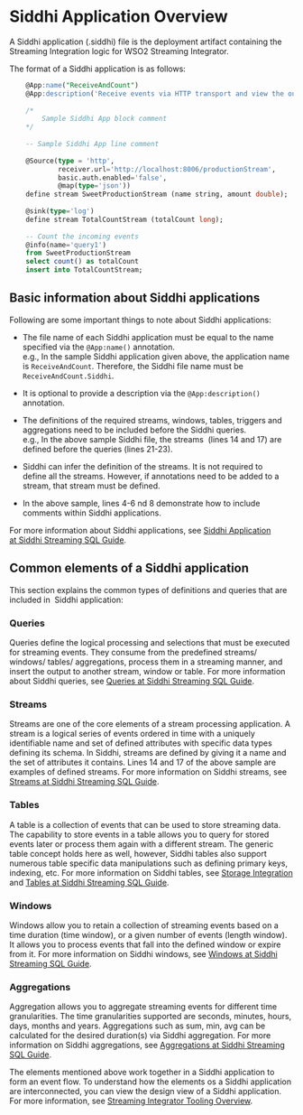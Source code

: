 # Siddhi Application Overview

A Siddhi application (.siddhi) file is the deployment artifact containing the Streaming Integration logic for WSO2 Streaming Integrator.

The format of a Siddhi application is as follows:

``` sql
    @App:name("ReceiveAndCount")
    @App:description('Receive events via HTTP transport and view the output on the console')
    
    /* 
        Sample Siddhi App block comment
    */
    
    -- Sample Siddhi App line comment
    
    @Source(type = 'http',
            receiver.url='http://localhost:8006/productionStream',
            basic.auth.enabled='false',
            @map(type='json'))
    define stream SweetProductionStream (name string, amount double);
    
    @sink(type='log')
    define stream TotalCountStream (totalCount long);
    
    -- Count the incoming events
    @info(name='query1')
    from SweetProductionStream
    select count() as totalCount
    insert into TotalCountStream;
```

## Basic information about Siddhi applications

Following are some important things to note about Siddhi applications:

-   The file name of each Siddhi application must be equal to the name specified via the `@App:name()` annotation.  
    e.g., In the sample Siddhi application given above, the application name is `ReceiveAndCount`. Therefore, the Siddhi file name must be `ReceiveAndCount.Siddhi`.

-   It is optional to provide a description via the `@App:description()` annotation.

-   The definitions of the required streams, windows, tables, triggers and aggregations need to be included before the Siddhi queries.  
    e.g., In the above sample Siddhi file, the streams  (lines 14 and 17) are defined before the queries (lines 21-23).
    
-   Siddhi can infer the definition of the streams. It is not required to define all the streams. However, if annotations need to be added to a stream, that stream must be defined.
    
-   In the above sample, lines 4-6 nd 8 demonstrate how to include comments within Siddhi applications.

For more information about Siddhi applications, see [Siddhi Application at Siddhi Streaming SQL Guide](https://siddhi-io.github.io/siddhi/documentation/siddhi-4.x/query-guide-4.x/#siddhi-application).

## Common elements of a Siddhi application

This section explains the common types of definitions and queries that are included in  Siddhi application:

### Queries

Queries define the logical processing and selections that must be executed for streaming events. They consume from the predefined streams/ windows/ tables/ aggregations, process them in a streaming manner, and insert the output to another stream, window or table. For more information about Siddhi queries, see [Queries at Siddhi Streaming SQL Guide](https://siddhi-io.github.io/siddhi/documentation/siddhi-4.x/query-guide-4.x/#query).

### Streams

Streams are one of the core elements of a stream processing application. A stream is a logical series of events ordered in time with a uniquely identifiable name and set of defined attributes with specific data types defining its schema. In Siddhi, streams are defined by giving it a name and the set of attributes it contains. Lines 14 and 17 of the above sample are examples of defined streams. For more information on Siddhi streams, see [Streams at Siddhi Streaming SQL Guide](https://siddhi-io.github.io/siddhi/documentation/siddhi-4.x/query-guide-4.x/#stream).

### Tables

A table is a collection of events that can be used to store streaming data. The capability to store events in a table allows you to query for stored events later or process them again with a different stream. The generic table concept holds here as well, however, Siddhi tables also support numerous table specific data manipulations such as defining primary keys, indexing, etc. For more information on Siddhi tables, see [Storage Integration]({{base_path}}/use-cases/streaming-tutorials/integrating-stores) and [Tables at Siddhi Streaming SQL Guide](https://siddhi-io.github.io/siddhi/documentation/siddhi-4.x/query-guide-4.x/#table).

### Windows

Windows allow you to retain a collection of streaming events based on a time duration (time window), or a given number of events (length window). It allows you to process events that fall into the defined window or expire from it. For more information on Siddhi windows, see [Windows at Siddhi Streaming SQL Guide](https://siddhi-io.github.io/siddhi/documentation/siddhi-4.x/query-guide-4.x/#defined-window).

### Aggregations

Aggregation allows you to aggregate streaming events for different time granularities. The time granularities supported are seconds, minutes, hours, days, months and years. Aggregations such as sum, min, avg can be calculated for the desired duration(s) via Siddhi aggregation. For more information on Siddhi aggregations, see [Aggregations at Siddhi Streaming SQL Guide](https://siddhi-io.github.io/siddhi/documentation/siddhi-4.x/query-guide-4.x/#incremental-aggregation).

  

The elements mentioned above work together in a Siddhi application to form an event flow. To understand how the elements os a Siddhi application are interconnected, you can view the design view of a Siddhi application. For more information, see [Streaming Integrator Tooling Overview]({{base_path}}/develop/streaming-apps/streaming-integrator-studio-overview).

  
